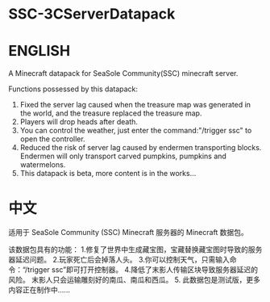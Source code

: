 # SSC-3CServerDatapack
# ENGLISH
A Minecraft datapack for SeaSole Community(SSC) minecraft server.

Functions possessed by this datapack:
1. Fixed the server lag caused when the treasure map was generated in the world, and the treasure replaced the treasure map.
2. Players will drop heads after death.
3. You can control the weather, just enter the command:"/trigger ssc" to open the controller.
4. Reduced the risk of server lag caused by endermen transporting blocks. Endermen will only transport carved pumpkins, pumpkins and watermelons.
5. This datapack is beta, more content is in the works...

# 中文
适用于 SeaSole Community (SSC) Minecraft 服务器的 Minecraft 数据包。

该数据包具有的功能：
1.修复了世界中生成藏宝图，宝藏替换藏宝图时导致的服务器延迟问题。
2.玩家死亡后会掉落人头。
3.你可以控制天气，只需输入命令：“/trigger ssc”即可打开控制器。
4.降低了末影人传输区块导致服务器延迟的风险。 末影人只会运输雕刻好的南瓜、南瓜和西瓜。
5. 此数据包是测试版，更多内容正在制作中......

